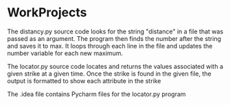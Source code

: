 # WorkProjects
The distancy.py source code looks for the string "distance" in a file that was passed as an argument. 
The program then finds the number after the string and saves it to max.
It loops through each line in the file and updates the number variable for each new maximum.

The locator.py source code locates and returns the values associated with a given strike at a given time.
Once the strike is found in the given file, the output is formatted to show each attribute in the strike

The .idea file contains Pycharm files for the locator.py program
